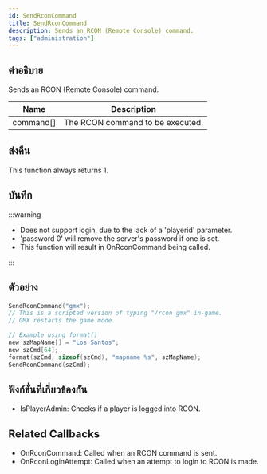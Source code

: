 ```yaml
---
id: SendRconCommand
title: SendRconCommand
description: Sends an RCON (Remote Console) command.
tags: ["administration"]
---
```


## คำอธิบาย

Sends an RCON (Remote Console) command.

| Name      | Description                      |
| --------- | -------------------------------- |
| command[] | The RCON command to be executed. |

## ส่งคืน

This function always returns 1.

## บันทึก

:::warning

- Does not support login, due to the lack of a 'playerid' parameter.
- 'password 0' will remove the server's password if one is set.
- This function will result in OnRconCommand being called.

:::

## ตัวอย่าง

```c
SendRconCommand("gmx");
// This is a scripted version of typing "/rcon gmx" in-game.
// GMX restarts the game mode.

// Example using format()
new szMapName[] = "Los Santos";
new szCmd[64];
format(szCmd, sizeof(szCmd), "mapname %s", szMapName);
SendRconCommand(szCmd);
```

## ฟังก์ชั่นที่เกี่ยวข้องกัน

- IsPlayerAdmin: Checks if a player is logged into RCON.

## Related Callbacks

- OnRconCommand: Called when an RCON command is sent.
- OnRconLoginAttempt: Called when an attempt to login to RCON is made.
